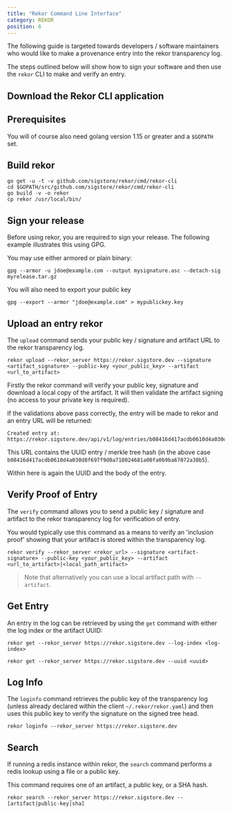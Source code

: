 ```yaml
---
title: "Rekor Command Line Interface"
category: REKOR
position: 6
---
```


The following guide is targeted towards developers / software maintainers who would like to make a provenance entry into the rekor transparency log.

The steps outlined below will show how to sign your software and then use the `rekor` CLI to make and verify an entry.

## Download the Rekor CLI application

## Prerequisites

You will of course also need golang version 1.15 or greater and a `$GOPATH` set.

## Build rekor

```
go get -u -t -v github.com/sigstore/rekor/cmd/rekor-cli
cd $GOPATH/src/github.com/sigstore/rekor/cmd/rekor-cli
go build -v -o rekor
cp rekor /usr/local/bin/
```

## Sign your release

Before using rekor, you are required to sign your release. The following example illustrates
this using GPG.

You may use either armored or plain binary:

```
gpg --armor -u jdoe@example.com --output mysignature.asc --detach-sig myrelease.tar.gz
```

You will also need to export your public key

```
gpg --export --armor "jdoe@example.com" > mypublickey.key
```

## Upload an entry rekor

The `upload` command sends your public key / signature and artifact URL to the rekor transparency log.

```
rekor upload --rekor_server https://rekor.sigstore.dev --signature <artifact_signature> --public-key <your_public_key> --artifact <url_to_artifact>
```

Firstly the rekor command will verify your public key, signature and download
a local copy of the artifact. It will then validate the artifact signing (no
access to your private key is required).

If the validations above pass correctly, the entry will be made to rekor and an entry URL will be returned:

```
Created entry at: https://rekor.sigstore.dev/api/v1/log/entries/b08416d417acdb0610d4a030d8f697f9d0a718024681a00fa0b9ba67072a38b5
```

This URL contains the UUID entry / merkle tree hash (in the above case `b08416d417acdb0610d4a030d8f697f9d0a718024681a00fa0b9ba67072a38b5`).

Within here is again the UUID and the body of the entry.

## Verify Proof of Entry

The `verify` command allows you to send a public key / signature and artifact to the rekor transparency log for verification of entry.

You would typically use this command as a means to verify an 'inclusion proof'
showing that your artifact is stored within the transparency log.

```
rekor verify --rekor_server <rekor_url> --signature <artifact-signature> --public-key <your_public_key> --artifact <url_to_artifact>|<local_path_artifact>
```

> Note that alternatively you can use a local artifact path with `--artifact`.

## Get Entry

An entry in the log can be retrieved by using the `get` command with either the log index or the artifact UUID:

```
rekor get --rekor_server https://rekor.sigstore.dev --log-index <log-index>
```

```
rekor get --rekor_server https://rekor.sigstore.dev --uuid <uuid>
```

## Log Info

The `loginfo` command retrieves the public key of the transparency log (unless already declared within the client `~/.rekor/rekor.yaml`)
and then uses this public key to verify the signature on the signed tree head.

```
rekor loginfo --rekor_server https://rekor.sigstore.dev
```

## Search

If running a redis instance within rekor, the `search` command performs a redis lookup using a file or a public key.

This command requires one of an artifact, a public key, or a SHA hash.

```
rekor search --rekor_server https://rekor.sigstore.dev --[artifact|public-key|sha]
```
